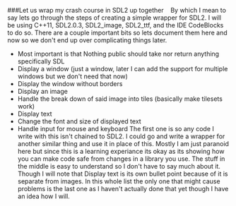 ###Let us wrap my crash course in SDL2 up together
&nbsp;&nbsp;&nbsp;By which I mean to say lets go through the steps of creating a simple wrapper for SDL2.
I will be using C++11, SDL2.0.3, SDL2_image, SDL2_ttf, and the IDE CodeBlocks to do so.
There are a couple important bits so lets document them here and now so we don't end up over complicating things later.
* Most important is that Nothing public should take nor return anything specifically SDL
* Display a window (just a window, later I can add the support for multiple windows but we don't need that now)
* Display the window without borders
* Display an image
* Handle the break down of said image into tiles (basically make tilesets work)
* Display text
* Change the font and size of displayed text
* Handle input for mouse and keyboard
The first one is so any code I write with this isn't chained to SDL2.
I could go and write a wrapper for another similar thing and use it in place of this.
Mostly I am just paranoid here but since this is a learning experiance its okay as its showing how you can make code safe from changes in a library you use.
The stuff in the middle is easy to understand so I don't have to say much about it.
Though I will note that Display text is its own bullet point because of it is separate from images.
In this whole list the only one that might cause problems is the last one as I haven't actually done that yet though I have an idea how I will.
